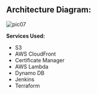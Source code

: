 ## Architecture Diagram:
![pic07](https://github.com/saiguru0421/AWS-resume-site/assets/149320250/2aca2287-1201-484d-8164-7fb69e10e0fd)

**Services Used:**
- S3
- AWS CloudFront
- Certificate Manager
- AWS Lambda
- Dynamo DB
- Jenkins 
- Terraform
